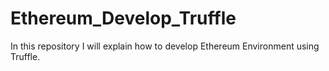 # Ethereum_Develop_Truffle
In this repository I will explain how to develop Ethereum Environment using Truffle.
